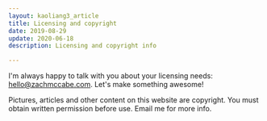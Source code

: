 ```yaml
---
layout: kaoliang3_article
title: Licensing and copyright
date: 2019-08-29
update: 2020-06-18
description: Licensing and copyright info

---
```


I'm always happy to talk with you about your licensing needs: [hello@zachmccabe.com](mailto:hello@zachmccabe.com). Let's make something awesome!

Pictures, articles and other content on this website are copyright. You must obtain written permission before use. Email me for more info.
